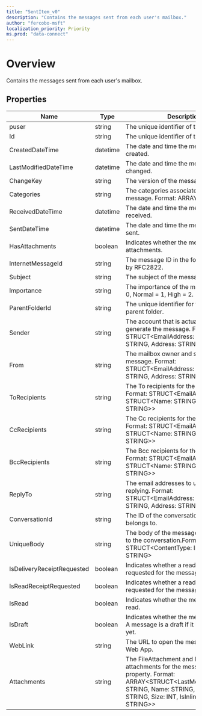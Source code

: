 ```yaml
---
title: "SentItem_v0"
description: "Contains the messages sent from each user's mailbox."
author: "fercobo-msft"
localization_priority: Priority
ms.prod: "data-connect"
---
```


# Overview

Contains the messages sent from each user's mailbox.

## Properties

| Name | Type | Description |
|--|--|--|
| puser | string | The unique identifier of the user. |
| Id | string | The unique identifier of the message. |
| CreatedDateTime | datetime | The date and time the message was created. |
| LastModifiedDateTime | datetime | The date and time the message was last changed. |
| ChangeKey | string | The version of the message. |
| Categories | string | The categories associated with the message. Format: ARRAY<STRING> |
| ReceivedDateTime | datetime | The date and time the message was received. |
| SentDateTime | datetime | The date and time the message was sent. |
| HasAttachments | boolean | Indicates whether the message has attachments. |
| InternetMessageId | string | The message ID in the format specified by RFC2822. |
| Subject | string | The subject of the message. |
| Importance | string | The importance of the message: Low = 0, Normal = 1, High = 2. |
| ParentFolderId | string | The unique identifier for the message's parent folder. |
| Sender | string | The account that is actually used to generate the message. Format: STRUCT<EmailAddress: STRUCT<Name: STRING, Address: STRING>> |
| From | string | The mailbox owner and sender of the message. Format: STRUCT<EmailAddress: STRUCT<Name: STRING, Address: STRING>> |
| ToRecipients | string | The To recipients for the message. Format: STRUCT<EmailAddress: STRUCT<Name: STRING, Address: STRING>> |
| CcRecipients | string | The Cc recipients for the message. Format: STRUCT<EmailAddress: STRUCT<Name: STRING, Address: STRING>> |
| BccRecipients | string | The Bcc recipients for the message. Format: STRUCT<EmailAddress: STRUCT<Name: STRING, Address: STRING>> |
| ReplyTo | string | The email addresses to use when replying. Format: STRUCT<EmailAddress: STRUCT<Name: STRING, Address: STRING>> |
| ConversationId | string | The ID of the conversation that the email belongs to. |
| UniqueBody | string | The body of the message that is unique to the conversation.Format: STRUCT<ContentType: INT32, Content: STRING> |
| IsDeliveryReceiptRequested | boolean | Indicates whether a read receipt is requested for the message. |
| IsReadReceiptRequested | boolean | Indicates whether a read receipt is requested for the message. |
| IsRead | boolean | Indicates whether the message has been read. |
| IsDraft | boolean | Indicates whether the message is a draft. A message is a draft if it hasn't been sent yet. |
| WebLink | string | The URL to open the message in Outlook Web App. |
| Attachments | string | The FileAttachment and ItemAttachment attachments for the message. Navigation property. Format: ARRAY<STRUCT<LastModifiedDateTime: STRING, Name: STRING, ContentType: STRING, Size: INT, IsInline: BOOLEAN, Id: STRING>> |
